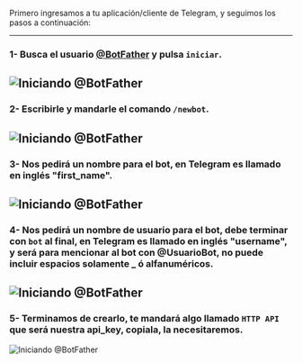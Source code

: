 Primero ingresamos a tu aplicación/cliente de Telegram, y seguimos los pasos a continuación:

------

### 1- Busca el usuario [@BotFather](https://telegram.me/botfather) y pulsa `iniciar`.

![Iniciando @BotFather](https://github.com/lenguaje-latino/LatGram/releases/download/0.5/1.png)
-
### 2- Escribirle y mandarle el comando `/newbot`.

![Iniciando @BotFather](https://github.com/lenguaje-latino/LatGram/releases/download/0.5/2.png)
-
### 3- Nos pedirá un nombre para el bot, en Telegram es llamado en inglés "first_name".

![Iniciando @BotFather](https://github.com/lenguaje-latino/LatGram/releases/download/0.5/3.png)
-
### 4- Nos pedirá un nombre de usuario para el bot, debe terminar con `bot` al final, en Telegram es llamado en inglés "username", y será para mencionar al bot con @UsuarioBot, no puede incluir espacios solamente _ ó alfanuméricos.

![Iniciando @BotFather](https://github.com/lenguaje-latino/LatGram/releases/download/0.5/4.png)
-

### 5- Terminamos de crearlo, te mandará algo llamado `HTTP API` que será nuestra api_key, copiala, la necesitaremos.

![Iniciando @BotFather](https://github.com/lenguaje-latino/LatGram/releases/download/0.5/5.png)

